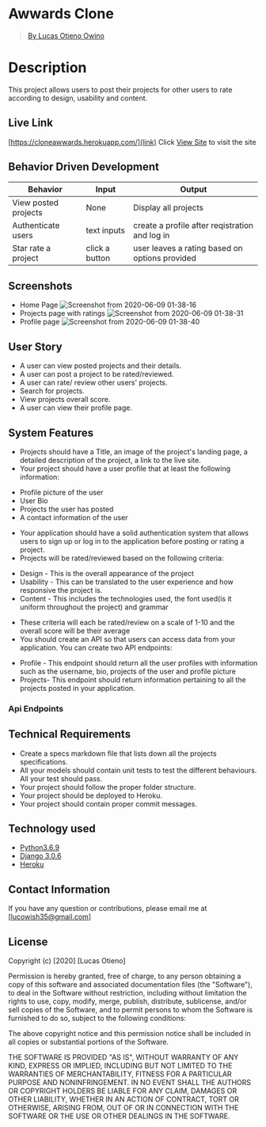# Awwards Clone

> [By Lucas Otieno Owino](https://github.com/OwinoLucas)

# Description
This project allows users to post their projects for other users to rate according to design, usability and content.
## Live Link
[https://cloneawwards.herokuapp.com/](link)
Click [View Site](https://cloneawwards.herokuapp.com/) to visit the site
## Behavior Driven Development
| Behavior            | Input                         | Output                        |
| ------------------- | ----------------------------- | ----------------------------- |
| View posted projects | None | Display all projects |
| Authenticate users | text inputs | create a profile after reqistration and log in|
| Star rate a project| click a button| user leaves a rating based on options provided|
## Screenshots
* Home Page
![Screenshot from 2020-06-09 01-38-16](https://user-images.githubusercontent.com/60548928/84087131-2ec40700-a9f2-11ea-8340-974e3f0b218f.png)
* Projects page with ratings
![Screenshot from 2020-06-09 01-38-31](https://user-images.githubusercontent.com/60548928/84087140-32f02480-a9f2-11ea-8bca-4fd643456219.png)
* Profile page
![Screenshot from 2020-06-09 01-38-40](https://user-images.githubusercontent.com/60548928/84087146-34215180-a9f2-11ea-9f84-3f584129739e.png)
## User Story
- A user can view posted projects and their details.
- A user can post a project to be rated/reviewed.
- A user can rate/ review other users' projects.
- Search for projects.
- View projects overall score.
- A user can view their profile page.
## System Features
* Projects should have a Title, an image of the project's landing page, a detailed description of the project, a link to the live site.
* Your project should have a user profile that at least the following information:

- Profile picture of the user
- User Bio
- Projects the user has posted
- A contact information of the user
* Your application should have a solid authentication system that allows users to sign up or log in to the application before posting or rating a project.
* Projects will be rated/reviewed based on the following criteria:

- Design - This is the overall appearance of the project
- Usability - This can be translated to the user experience and how responsive the project is.
- Content - This includes the technologies used, the font used(is it uniform throughout the project) and grammar
* These criteria will each be rated/review on a scale of 1-10 and the overall score will be their average
* You should create an API so that users can access data from your application. You can create two API endpoints:

- Profile - This endpoint should return all the user profiles with information such as the username, bio, projects of the user and profile picture
- Projects- This endpoint should return information pertaining to all the projects posted in your application.
### Api Endpoints

## Technical Requirements
* Create a specs markdown file that lists down all the projects specifications.
* All your models should contain unit tests to test the different behaviours. All your test should pass.
* Your project should follow the proper folder structure.
* Your project should be deployed to Heroku.
* Your project should contain proper commit messages.
## Technology used
- [Python3.6.9](https://www.python.org/)
- [Django 3.0.6](https://docs.djangoproject.com/en/2.2/)
- [Heroku](https://heroku.com)
## Contact Information
If you have any question or contributions, please email me at [lucowish35@gmail.com]
## License
Copyright (c) [2020] [Lucas Otieno]

Permission is hereby granted, free of charge, to any person obtaining a copy
of this software and associated documentation files (the "Software"), to deal
in the Software without restriction, including without limitation the rights
to use, copy, modify, merge, publish, distribute, sublicense, and/or sell
copies of the Software, and to permit persons to whom the Software is
furnished to do so, subject to the following conditions:

The above copyright notice and this permission notice shall be included in all
copies or substantial portions of the Software.

THE SOFTWARE IS PROVIDED "AS IS", WITHOUT WARRANTY OF ANY KIND, EXPRESS OR
IMPLIED, INCLUDING BUT NOT LIMITED TO THE WARRANTIES OF MERCHANTABILITY,
FITNESS FOR A PARTICULAR PURPOSE AND NONINFRINGEMENT. IN NO EVENT SHALL THE
AUTHORS OR COPYRIGHT HOLDERS BE LIABLE FOR ANY CLAIM, DAMAGES OR OTHER
LIABILITY, WHETHER IN AN ACTION OF CONTRACT, TORT OR OTHERWISE, ARISING FROM,
OUT OF OR IN CONNECTION WITH THE SOFTWARE OR THE USE OR OTHER DEALINGS IN THE
SOFTWARE.